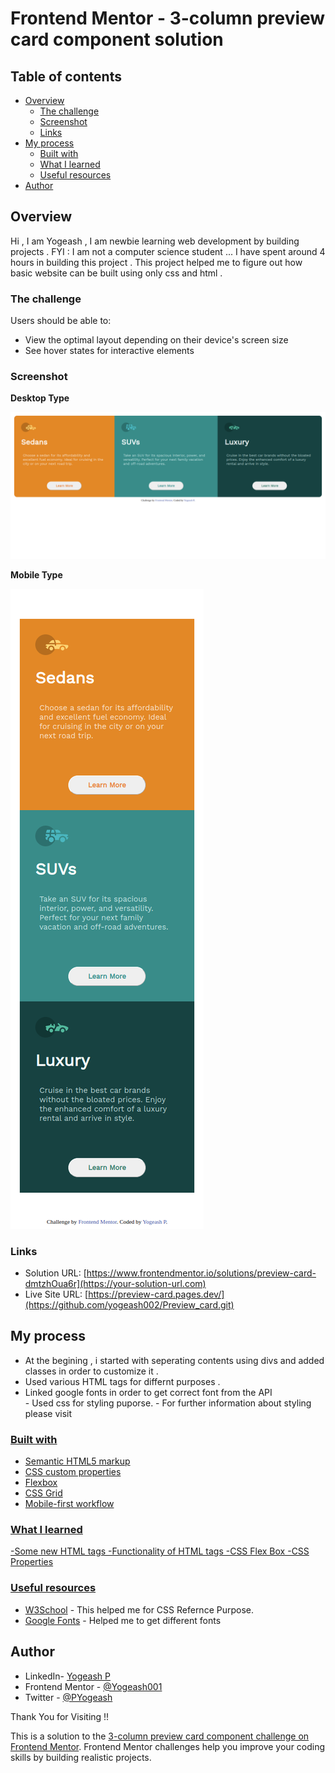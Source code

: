 # Frontend Mentor - 3-column preview card component solution

## Table of contents

- [Overview](#overview)
  - [The challenge](#the-challenge)
  - [Screenshot](#screenshot)
  - [Links](#links)
- [My process](#my-process)
  - [Built with](#built-with)
  - [What I learned](#what-i-learned)
  - [Useful resources](#useful-resources)
- [Author](#author)

## Overview

Hi , I am Yogeash , I am newbie learning web development by building projects . FYI : I am not a computer science student ... 
I have spent around 4 hours in building this project .
This project helped me to figure out how basic website can be built using only css and html .


### The challenge

Users should be able to:

- View the optimal layout depending on their device's screen size
- See hover states for interactive elements

### Screenshot

**Desktop Type**

<img src = "./images/Screenshot_desktop.png" alt = "Desktop-screenshot">

**Mobile Type**

<img src = "./images/Screenshot_mobile.png" alt = "Mobile-screenshot">

### Links

- Solution URL: [https://www.frontendmentor.io/solutions/preview-card-dmtzhOua6r](https://your-solution-url.com)
- Live Site URL: [https://preview-card.pages.dev/](https://github.com/yogeash002/Preview_card.git)

## My process
<ul>
<li>At the begining , i started with seperating contents using divs and added classes in order to customize it .</li>
<li>Used various HTML tags for differnt purposes . </li>
<li>Linked google fonts in order to get correct font from the API </li>
- Used css for styling puporse.
- For further information about styling please visit <a href="style-guide.md">
</ul>


### Built with

- Semantic HTML5 markup
- CSS custom properties
- Flexbox
- CSS Grid
- Mobile-first workflow

### What I learned

-Some new HTML tags
-Functionality of HTML tags
-CSS Flex Box
-CSS Properties

### Useful resources

- [W3School](https://www.w3schools.com/css/default.asp) - This helped me for CSS Refernce Purpose.
- [Google Fonts](https://www.example.com) - Helped me to get different fonts

## Author

- LinkedIn- [Yogeash P](hwww.linkedin.com/in/yogeashp)
- Frontend Mentor - [@Yogeash001](https://www.frontendmentor.io/profile/Yogeash001)
- Twitter - [@PYogeash](https://twitter.com/PYogeash)

Thank You for Visiting !!

This is a solution to the [3-column preview card component challenge on Frontend Mentor](https://www.frontendmentor.io/challenges/3column-preview-card-component-pH92eAR2-). Frontend Mentor challenges help you improve your coding skills by building realistic projects. 